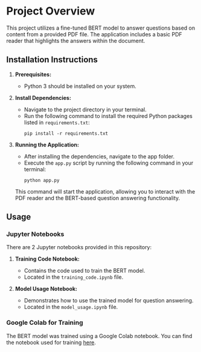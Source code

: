 # Project Overview

This project utilizes a fine-tuned BERT model to answer questions based on content from a provided PDF file. The application includes a basic PDF reader that highlights the answers within the document.

## Installation Instructions

1. **Prerequisites:**
   - Python 3 should be installed on your system.

2. **Install Dependencies:**
   - Navigate to the project directory in your terminal.
   - Run the following command to install the required Python packages listed in `requirements.txt`:
     ```
     pip install -r requirements.txt
     ```

3. **Running the Application:**
   - After installing the dependencies, navigate to the app folder.
   - Execute the `app.py` script by running the following command in your terminal:
     ```
     python app.py
     ```

   This command will start the application, allowing you to interact with the PDF reader and the BERT-based question answering functionality.

## Usage

### Jupyter Notebooks

There are 2 Jupyter notebooks provided in this repository:

1. **Training Code Notebook:**
   - Contains the code used to train the BERT model.
   - Located in the `training_code.ipynb` file.

2. **Model Usage Notebook:**
   - Demonstrates how to use the trained model for question answering.
   - Located in the `model_usage.ipynb` file.

### Google Colab for Training

The BERT model was trained using a Google Colab notebook. You can find the notebook used for training [here](link-to-your-google-colab-notebook).

